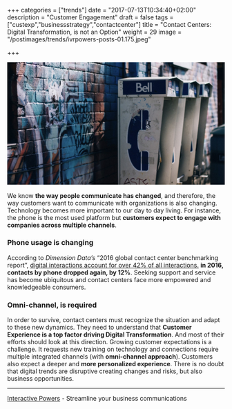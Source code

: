 +++
categories = ["trends"]
date = "2017-07-13T10:34:40+02:00"
description = "Customer Engagement"
draft = false
tags = ["custexp","businessstrategy","contactcenter"]
title = "Contact Centers: Digital Transformation, is not an Option"
weight = 29
image = "/postimages/trends/ivrpowers-posts-01.175.jpeg"

+++

![Telephone boxes](/postimages/trends/ivrpowers-posts-01.175.jpeg)

We know **the way people communicate has changed**, and therefore, the way customers want to communicate with organizations is also changing. Technology becomes more important to our day to day living. For instance, the phone is the most used platform but **customers expect to engage with companies across multiple channels**. 

### Phone usage is changing

According to *Dimension Data’s* “2016 global contact center benchmarking report”, [digital interactions account for over 42% of all interactions.](http://www.conferenciaapcc.org/2016/pdf/JoaoNascimento_DimensionData.pdf ) **in 2016, contacts by phone dropped again, by 12%**. Seeking support and service has become ubiquitous and contact centers face more empowered and knowledgeable consumers.

### Omni-channel, is required

In order to survive, contact centers must recognize the situation and adapt to these new dynamics. They need to understand that **Customer Experience is a top factor driving Digital Transformation**. And most of their efforts should look at this direction. Growing customer expectations is a challenge. It requests new training on technology and connections require multiple integrated channels (with **omni-channel approach**). Customers also expect a deeper and **more personalized experience**. There is no doubt that digital trends are disruptive creating changes and risks, but also business opportunities.

---
[Interactive Powers](http://www.ivrpowers.com/) - Streamline your business communications
